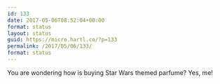 ```yaml
---
id: 133
date: 2017-05-06T08:52:04+00:00
format: status
layout: status
guid: https://micro.hartl.co/?p=133
permalink: /2017/05/06/133/
format: status
---
```

You are wondering how is buying Star Wars themed parfume? Yes, me!